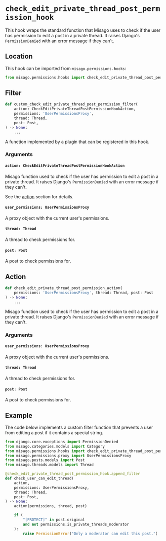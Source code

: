 # `check_edit_private_thread_post_permission_hook`

This hook wraps the standard function that Misago uses to check if the user has permission to edit a post in a private thread. It raises Django's `PermissionDenied` with an error message if they can't.


## Location

This hook can be imported from `misago.permissions.hooks`:

```python
from misago.permissions.hooks import check_edit_private_thread_post_permission_hook
```


## Filter

```python
def custom_check_edit_private_thread_post_permission_filter(
    action: CheckEditPrivateThreadPostPermissionHookAction,
    permissions: 'UserPermissionsProxy',
    thread: Thread,
    post: Post,
) -> None:
    ...
```

A function implemented by a plugin that can be registered in this hook.


### Arguments

#### `action: CheckEditPrivateThreadPostPermissionHookAction`

Misago function used to check if the user has permission to edit a post in a private thread. It raises Django's `PermissionDenied` with an error message if they can't.

See the [action](#action) section for details.


#### `user_permissions: UserPermissionsProxy`

A proxy object with the current user's permissions.


#### `thread: Thread`

A thread to check permissions for.


#### `post: Post`

A post to check permissions for.


## Action

```python
def check_edit_private_thread_post_permission_action(
    permissions: 'UserPermissionsProxy', thread: Thread, post: Post
) -> None:
    ...
```

Misago function used to check if the user has permission to edit a post in a private thread. It raises Django's `PermissionDenied` with an error message if they can't.


### Arguments

#### `user_permissions: UserPermissionsProxy`

A proxy object with the current user's permissions.


#### `thread: Thread`

A thread to check permissions for.


#### `post: Post`

A post to check permissions for.


## Example

The code below implements a custom filter function that prevents a user from editing a post if it contains a special string.

```python
from django.core.exceptions import PermissionDenied
from misago.categories.models import Category
from misago.permissions.hooks import check_edit_private_thread_post_permission_hook
from misago.permissions.proxy import UserPermissionsProxy
from misago.posts.models import Post
from misago.threads.models import Thread

@check_edit_private_thread_post_permission_hook.append_filter
def check_user_can_edit_thread(
    action,
    permissions: UserPermissionsProxy,
    thread: Thread,
    post: Post,
) -> None:
    action(permissions, thread, post)

    if (
        "[PROTECT]" in post.original
        and not permissions.is_private_threads_moderator
    ):
        raise PermissionError("Only a moderator can edit this post.")
```